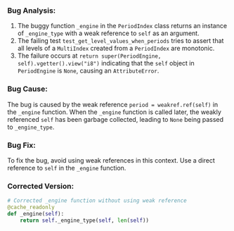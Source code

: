 ### Bug Analysis:
1. The buggy function `_engine` in the `PeriodIndex` class returns an instance of `_engine_type` with a weak reference to `self` as an argument.
2. The failing test `test_get_level_values_when_periods` tries to assert that all levels of a `MultiIndex` created from a `PeriodIndex` are monotonic.
3. The failure occurs at `return super(PeriodEngine, self).vgetter().view("i8")` indicating that the `self` object in `PeriodEngine` is `None`, causing an `AttributeError`.

### Bug Cause:
The bug is caused by the weak reference `period = weakref.ref(self)` in the `_engine` function. When the `_engine` function is called later, the weakly referenced `self` has been garbage collected, leading to `None` being passed to `_engine_type`.

### Bug Fix:
To fix the bug, avoid using weak references in this context. Use a direct reference to `self` in the `_engine` function.

### Corrected Version:
```python
# Corrected _engine function without using weak reference
@cache_readonly
def _engine(self):
    return self._engine_type(self, len(self))
```